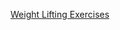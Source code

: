 [Weight Lifting Exercises](https://docs.google.com/spreadsheets/d/e/2PACX-1vRo4GfQRXkBuqh42umOs-ENBf4X7FNfRvuDHsYdkMTTJVb5IXs_KjkOkAKEOY2YmA/pubhtml) 
